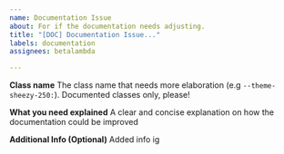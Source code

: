 ```yaml
---
name: Documentation Issue
about: For if the documentation needs adjusting.
title: "[DOC] Documentation Issue..."
labels: documentation
assignees: betalambda

---
```


**Class name**
The class name that needs more elaboration (e.g `--theme-sheezy-250:`). Documented classes only, please!

**What you need explained**
A clear and concise explanation on how the documentation could be improved

**Additional Info (Optional)**
Added info ig
